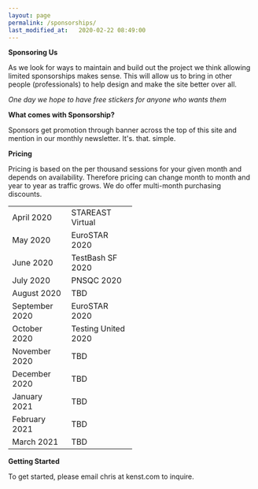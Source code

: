 ```yaml
---
layout: page
permalink: /sponsorships/
last_modified_at:   2020-02-22 08:49:00
---
```


**Sponsoring Us**

As we look for ways to maintain and build out the project we think allowing limited sponsorships makes sense. This will allow us to bring in other people (professionals) to help design and make the site better over all.

_One day we hope to have free stickers for anyone who wants them_

**What comes with Sponsorship?**

Sponsors get promotion through banner across the top of this site and mention in our monthly newsletter. It's. that. simple.

**Pricing**

Pricing is based on the per thousand sessions for your given month and depends on availability. Therefore pricing can change month to month and year to year as traffic grows. We do offer multi-month purchasing discounts.

<table style="width:50%" align="center">
  <tr>
    <td>April 2020</td>
    <td>STAREAST Virtual</td>
  </tr>
  <tr>
    <td>May 2020</td>
    <td>EuroSTAR 2020</td>
  </tr>
  <tr>
    <td>June 2020</td>
    <td>TestBash SF 2020</td>
  </tr>
  <tr>
    <td>July 2020</td>
    <td>PNSQC 2020</td>
  </tr>
  <tr>
    <td>August 2020</td>
    <td>TBD</td>
  </tr>
  <tr>
    <td>September 2020</td>
    <td>EuroSTAR 2020</td>
  </tr>
  <tr>
    <td>October 2020</td>
    <td>Testing United 2020</td>
  </tr>
  <tr>
    <td>November 2020</td>
    <td>TBD</td>
  </tr>
  <tr>
    <td>December 2020</td>
    <td>TBD</td>
  </tr>
    <td>January 2021</td>
    <td>TBD</td>
  </tr>
  <tr>
    <td>February 2021</td>
    <td>TBD</td>
  </tr>
  <tr>
    <td>March 2021</td>
    <td>TBD</td>
  </tr>
</table>


**Getting Started**

To get started, please email chris at kenst.com to inquire.
